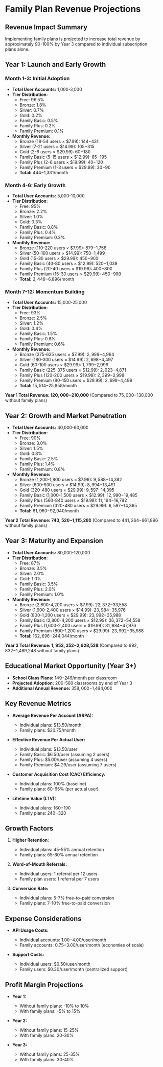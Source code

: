 # Family Plan Revenue Projections

## Revenue Impact Summary
Implementing family plans is projected to increase total revenue by approximately 90-100% by Year 3 compared to individual subscription plans alone.

## Year 1: Launch and Early Growth

### Month 1-3: Initial Adoption
- **Total User Accounts:** 1,000-3,000
- **Tier Distribution:**
  - Free: 96.5%
  - Bronze: 1.8%
  - Silver: 0.7%
  - Gold: 0.2%
  - Family Basic: 0.5%
  - Family Plus: 0.2%
  - Family Premium: 0.1%
- **Monthly Revenue:**
  - Bronze (18-54 users × $7.99): $144-$431
  - Silver (7-21 users × $14.99): $105-$315
  - Gold (2-6 users × $29.99): $60-$180
  - Family Basic (5-15 users × $12.99): $65-$195
  - Family Plus (2-6 users × $19.99): $40-$120
  - Family Premium (1-3 users × $29.99): $30-$90
  - **Total:** $444-$1,331/month

### Month 4-6: Early Growth
- **Total User Accounts:** 5,000-10,000
- **Tier Distribution:**
  - Free: 95%
  - Bronze: 2.2%
  - Silver: 1.0%
  - Gold: 0.3%
  - Family Basic: 0.8%
  - Family Plus: 0.4%
  - Family Premium: 0.3%
- **Monthly Revenue:**
  - Bronze (110-220 users × $7.99): $879-$1,758
  - Silver (50-100 users × $14.99): $750-$1,499
  - Gold (15-30 users × $29.99): $450-$900
  - Family Basic (40-80 users × $12.99): $520-$1,039
  - Family Plus (20-40 users × $19.99): $400-$800
  - Family Premium (15-30 users × $29.99): $450-$900
  - **Total:** $3,449-$6,896/month

### Month 7-12: Momentum Building
- **Total User Accounts:** 15,000-25,000
- **Tier Distribution:**
  - Free: 93%
  - Bronze: 2.5%
  - Silver: 1.2%
  - Gold: 0.4%
  - Family Basic: 1.5%
  - Family Plus: 0.8%
  - Family Premium: 0.6%
- **Monthly Revenue:**
  - Bronze (375-625 users × $7.99): $2,996-$4,994
  - Silver (180-300 users × $14.99): $2,698-$4,497
  - Gold (60-100 users × $29.99): $1,799-$2,999
  - Family Basic (225-375 users × $12.99): $2,923-$4,871
  - Family Plus (120-200 users × $19.99): $2,399-$3,998
  - Family Premium (90-150 users × $29.99): $2,699-$4,499
  - **Total:** $15,514-$25,858/month

**Year 1 Total Revenue: $120,000-$210,000**
(Compared to $75,000-$130,000 without family plans)

## Year 2: Growth and Market Penetration

- **Total User Accounts:** 40,000-60,000
- **Tier Distribution:**
  - Free: 90%
  - Bronze: 3.0%
  - Silver: 1.5%
  - Gold: 0.8%
  - Family Basic: 2.5%
  - Family Plus: 1.4%
  - Family Premium: 0.8%
- **Monthly Revenue:**
  - Bronze (1,200-1,800 users × $7.99): $9,588-$14,382
  - Silver (600-900 users × $14.99): $8,994-$13,491
  - Gold (320-480 users × $29.99): $9,597-$14,395
  - Family Basic (1,000-1,500 users × $12.99): $12,990-$19,485
  - Family Plus (560-840 users × $19.99): $11,194-$16,792
  - Family Premium (320-480 users × $29.99): $9,597-$14,395
  - **Total:** $61,960-$92,940/month

**Year 2 Total Revenue: $743,520-$1,115,280**
(Compared to $441,264-$661,896 without family plans)

## Year 3: Maturity and Expansion

- **Total User Accounts:** 80,000-120,000
- **Tier Distribution:**
  - Free: 87%
  - Bronze: 3.5%
  - Silver: 2.0%
  - Gold: 1.0%
  - Family Basic: 3.5%
  - Family Plus: 2.0%
  - Family Premium: 1.0%
- **Monthly Revenue:**
  - Bronze (2,800-4,200 users × $7.99): $22,372-$33,558
  - Silver (1,600-2,400 users × $14.99): $23,984-$35,976
  - Gold (800-1,200 users × $29.99): $23,992-$35,988
  - Family Basic (2,800-4,200 users × $12.99): $36,372-$54,558
  - Family Plus (1,600-2,400 users × $19.99): $31,984-$47,976
  - Family Premium (800-1,200 users × $29.99): $23,992-$35,988
  - **Total:** $162,696-$244,044/month

**Year 3 Total Revenue: $1,952,352-$2,928,528**
(Compared to $992,832-$1,489,248 without family plans)

## Educational Market Opportunity (Year 3+)

- **School Class Plans:** $149-$249/month per classroom
- **Projected Adoption:** 200-500 classrooms by end of Year 3
- **Additional Annual Revenue:** $358,000-$1,494,000

## Key Revenue Metrics

- **Average Revenue Per Account (ARPA):**
  - Individual plans: $13.50/month
  - Family plans: $20.75/month

- **Effective Revenue Per Actual User:**
  - Individual plans: $13.50/user
  - Family Basic: $6.50/user (assuming 2 users)
  - Family Plus: $5.00/user (assuming 4 users)
  - Family Premium: $4.29/user (assuming 7 users)

- **Customer Acquisition Cost (CAC) Efficiency:**
  - Individual plans: 100% (baseline)
  - Family plans: 60-65% (per actual user)

- **Lifetime Value (LTV):**
  - Individual plans: $160-$190
  - Family plans: $240-$320

## Growth Factors

1. **Higher Retention:**
   - Individual plans: 45-55% annual retention
   - Family plans: 65-80% annual retention

2. **Word-of-Mouth Referrals:**
   - Individual users: 1 referral per 12 users
   - Family plan users: 1 referral per 7 users

3. **Conversion Rate:**
   - Individual plans: 5-7% free-to-paid conversion
   - Family plans: 7-10% free-to-paid conversion

## Expense Considerations

- **API Usage Costs:**
  - Individual accounts: $1.00-$4.00/user/month
  - Family accounts: $0.75-$3.00/user/month (economies of scale)

- **Support Costs:**
  - Individual users: $0.50/user/month
  - Family users: $0.30/user/month (centralized support)

## Profit Margin Projections

- **Year 1:** 
  - Without family plans: -10% to 10%
  - With family plans: -5% to 15%

- **Year 2:**
  - Without family plans: 15-25%
  - With family plans: 20-30%

- **Year 3:**
  - Without family plans: 25-35%
  - With family plans: 30-40%